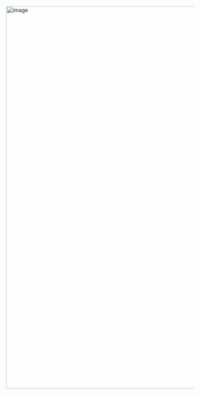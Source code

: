<img width="1536" height="1024" alt="image" src="https://github.com/user-attachments/assets/08fab963-44d6-4bf1-b759-556c0ba53ed3" />
